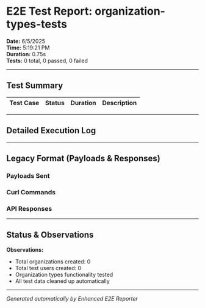 # E2E Test Report: organization-types-tests

**Date:** 6/5/2025  
**Time:** 5:19:21 PM  
**Duration:** 0.75s  
**Tests:** 0 total, 0 passed, 0 failed  

---

## Test Summary

| Test Case | Status | Duration | Description |
|-----------|--------|----------|-------------|


---

## Detailed Execution Log



---

## Legacy Format (Payloads & Responses)

### Payloads Sent


### Curl Commands


### API Responses


---

## Status & Observations



**Observations:**
- Total organizations created: 0
- Total test users created: 0
- Organization types functionality tested
- All test data cleaned up automatically

---
*Generated automatically by Enhanced E2E Reporter*
